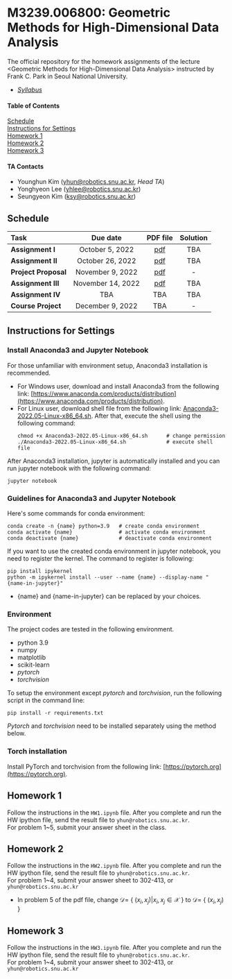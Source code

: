 # M3239.006800: Geometric Methods for High-Dimensional Data Analysis
The official repository for the homework assignments of the lecture &lt;Geometric Methods for High-Dimensional Data Analysis> instructed by Frank C. Park in Seoul National University. 

- *[Syllabus](https://drive.google.com/file/d/12fFBcK3D4JQkCZwxvvfdTPaEjxiALBwb/view?usp=sharing)*

#### Table of Contents  
[Schedule](#Schedule)  
[Instructions for Settings](#Instructions-for-Settings)  
[Homework 1](#Homework-1)  
[Homework 2](#Homework-2)  
[Homework 3](#Homework-3)  

#### TA Contacts
- Younghun Kim (yhun@robotics.snu.ac.kr, *Head TA*)
- Yonghyeon Lee (yhlee@robotics.snu.ac.kr)
- Seungyeon Kim (ksy@robotics.snu.ac.kr)

## Schedule
Task                 | Due date              | PDF file          | Solution
:---                 |  :---:                |   :---:           | :---:
**Assignment I**     | October 5, 2022       | [pdf](https://drive.google.com/file/d/1CG5lfSkTxjxo6ZGSeH8xmc01cMBh-7H3/view?usp=sharing)        | TBA
**Assignment II**    | October 26, 2022      | [pdf](https://drive.google.com/file/d/137vAvWIOZLRwMTKf6bqIqQk7HwvnBrG_/view?usp=sharing)        | TBA
**Project Proposal** | November 9, 2022      | [pdf](https://drive.google.com/file/d/1G8mGgSrgKwB0umlJg4jBg--oui7H6Ctz/view?usp=share_link)     | -
**Assignment III**   | November 14, 2022     | [pdf](https://drive.google.com/file/d/1sbkAN_rn_Zh7ei3-cVR2uEVgBxW99n23/view?usp=share_link)     | TBA
**Assignment IV**    | TBA      | TBA   | TBA
**Course Project**   | December 9, 2022      | TBA                                                                                              | -

## Instructions for Settings
### Install Anaconda3 and Jupyter Notebook
For those unfamiliar with environment setup, Anaconda3 installation is recommended. 
- For Windows user, download and install Anaconda3 from the following link: [https://www.anaconda.com/products/distribution](https://www.anaconda.com/products/distribution).
- For Linux user, download shell file from the following link: [Anaconda3-2022.05-Linux-x86_64.sh](https://drive.google.com/file/d/1x0mTd3stcNkEC_tY9vvgDUCwwHdPRqVe/view?usp=sharing). After that, execute the shell using the following command:
    ```shell
    chmod +x Anaconda3-2022.05-Linux-x86_64.sh      # change permission
    ./Anaconda3-2022.05-Linux-x86_64.sh             # execute shell file
    ```

After Anaconda3 installation, jupyter is automatically installed and you can run jupyter notebook with the following command:
```shell
jupyter notebook
```

### Guidelines for Anaconda3 and Jupyter Notebook
Here's some commands for conda environment:
```shell
conda create -n {name} python=3.9   # create conda environment
conda activate {name}               # activate conda environment
conda deactivate {name}             # deactivate conda environment
```
If you want to use the created conda environment in jupyter notebook, you need to register the kernel. The command to register is following:
```
pip install ipykernel
python -m ipykernel install --user --name {name} --display-name "{name-in-jupyter}"
```
- {name} and {name-in-jupyter} can be replaced by your choices.

### Environment
The project codes are tested in the following environment.
- python 3.9
- numpy
- matplotlib
- scikit-learn
- *pytorch*
- *torchvision*

To setup the environment except *pytorch* and *torchvision*, run the following script in the command line:
```
pip install -r requirements.txt
```
*Pytorch* and *torchvision* need to be installed separately using the method below.

### Torch installation
Install PyTorch and torchvision from the following link: [https://pytorch.org](https://pytorch.org). 

## Homework 1
Follow the instructions in the ``HW1.ipynb`` file. After you complete and run the HW ipython file, send the result file to ``yhun@robotics.snu.ac.kr``.   
For problem 1~5, submit your answer sheet in the class.

## Homework 2
Follow the instructions in the ``HW2.ipynb`` file. After you complete and run the HW ipython file, send the result file to ``yhun@robotics.snu.ac.kr``.   
For problem 1~4, submit your answer sheet to 302-413, or ``yhun@robotics.snu.ac.kr``

- In problem 5 of the pdf file, change $\mathcal{D} =$ \{ $(x_i,x_j)|x_i, x_j \in \mathcal{X}$ \} to $\mathcal{D} =$ \{ $(x_i,x_j)$ \}

## Homework 3
Follow the instructions in the ``HW3.ipynb`` file. After you complete and run the HW ipython file, send the result file to ``yhun@robotics.snu.ac.kr``.   
For problem 1~4, submit your answer sheet to 302-413, or ``yhun@robotics.snu.ac.kr``